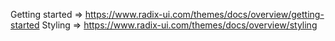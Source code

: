Getting started => https://www.radix-ui.com/themes/docs/overview/getting-started
Styling => https://www.radix-ui.com/themes/docs/overview/styling

